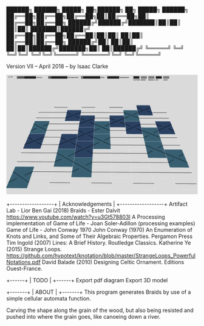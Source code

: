 ██████╗ ██████╗  █████╗ ██╗██████╗ ██╗      █████╗ ██████╗ 
██╔══██╗██╔══██╗██╔══██╗██║██╔══██╗██║     ██╔══██╗██╔══██╗
██████╔╝██████╔╝███████║██║██║  ██║██║     ███████║██████╔╝
██╔══██╗██╔══██╗██╔══██║██║██║  ██║██║     ██╔══██║██╔══██╗
██████╔╝██║  ██║██║  ██║██║██████╔╝███████╗██║  ██║██████╔╝
╚═════╝ ╚═╝  ╚═╝╚═╝  ╚═╝╚═╝╚═════╝ ╚══════╝╚═╝  ╚═╝╚═════╝ 

Version VII – April 2018 – by Isaac Clarke

![](https://raw.githubusercontent.com/isaac-art/BraidLab/master/animated.gif)

+------------------+
| Acknowledgements |
+------------------+
Artifact Lab - Lior Ben Gai (2018)
Braids - Ester Dalvit https://www.youtube.com/watch?v=u3Gt578803I
A Processing implementation of Game of Life -
     Joan Soler-Adillon (processing examples)
Game of Life - John Conway 1970
John Conway (1970) An Enumeration of Knots and Links, and Some of
     Their Algebraic Properties. Pergamon Press
Tim Ingold (2007) Lines: A Brief History. Routledge Classics.
Katherine Ye (2015) Strange Loops.
    https://github.com/hypotext/knotation/blob/master/StrangeLoops_PowerfulNotations.pdf
David Balade (2010) Designing Celtic Ornament. Editions Ouest-France.

+------+
| TODO |
+------+
Export pdf diagram
Export 3D model

+-------+
| ABOUT |
+-------+
This program generates Braids by use of a simple cellular automata function.

Carving the shape along the grain of the wood, but also being resisted and
pushed into where the grain goes, like canoeing down a river.


